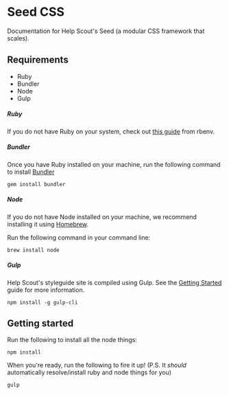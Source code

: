 # Seed CSS

Documentation for Help Scout's Seed (a modular CSS framework that scales).

## Requirements
- Ruby
- Bundler
- Node
- Gulp


##### Ruby
If you do not have Ruby on your system, check out [this guide](https://github.com/rbenv/rbenv) from rbenv.


##### Bundler
Once you have Ruby installed on your machine, run the following command to install [Bundler](http://bundler.io/)
```
gem install bundler
```

##### Node
If you do not have Node installed on your machine, we recommend installing it using [Homebrew](https://github.com/customerio/mvp#homebrew).

Run the following command in your command line:
```
brew install node
```


##### Gulp
Help Scout's styleguide site is compiled using Gulp. See the [Getting Started](https://github.com/gulpjs/gulp/blob/master/docs/getting-started.md) guide for more information.

```
npm install -g gulp-cli
```


## Getting started

Run the following to install all the node things:
```
npm install
```

When you're ready, run the following to fire it up! (P.S. It *should* automatically resolve/install ruby and node things for you)
```
gulp
```
